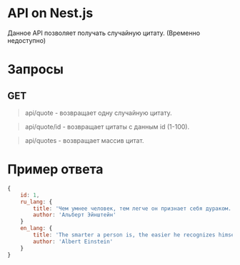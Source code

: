 # API on Nest.js

Данное API позволяет получать случайную цитату. (Временно недоступно)

# Запросы
## GET
>api/quote - возвращает одну случайную цитату.

>api/quote/id - возвращает цитаты с данным id (1-100).

>api/quotes - возвращает массив цитат.

# Пример ответа

```JavaScript
{
    id: 1,
    ru_lang: {
        title: 'Чем умнее человек, тем легче он признает себя дураком.', 
        author: 'Альберт Эйнштейн'
    }
    en_lang: {
        title: 'The smarter a person is, the easier he recognizes himself as a fool.',
        author: 'Albert Einstein'
    }
}
```
